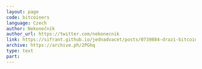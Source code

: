 ```yaml
---
layout: page
code: bitcoiners
language: Czech
author: Nekonečník
author_url: https://twitter.com/nekonecnik
link: https://sifrant.github.io/jednadvacet/posts/0739884-drazi-bitcoineri
archive: https://archive.ph/2PGhq
type: text
part: 
---
```

